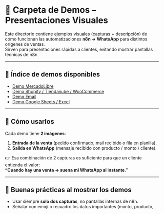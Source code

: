 # 🎥 Carpeta de Demos – Presentaciones Visuales

Este directorio contiene ejemplos visuales (capturas + descripción) de cómo funcionan las automatizaciones **n8n → WhatsApp** para distintos orígenes de ventas.  
Sirven para presentaciones rápidas a clientes, evitando mostrar pantallas técnicas de n8n.

---

## 📑 Índice de demos disponibles

- [Demo MercadoLibre](Demo_MercadoLibre.md)  
- [Demo Shopify / Tiendanube / WooCommerce](Demo_Shopify.md)  
- [Demo Email](Demo_Email.md)  
- [Demo Google Sheets / Excel](Demo_Sheets.md)  

---

## 📝 Cómo usarlos
Cada demo tiene **2 imágenes**:  
1. **Entrada de la venta** (pedido confirmado, mail recibido o fila en planilla).  
2. **Salida en WhatsApp** (mensaje recibido con producto / monto / cliente).  

👉 Esa combinación de 2 capturas es suficiente para que un cliente entienda el valor:  
**“Cuando hay una venta → suena mi WhatsApp al instante.”**

---

## 📌 Buenas prácticas al mostrar los demos
- Usar siempre **solo dos capturas**, no pantallas internas de n8n.  
- Señalar con emoji o recuadro los datos importantes (monto, producto, 
